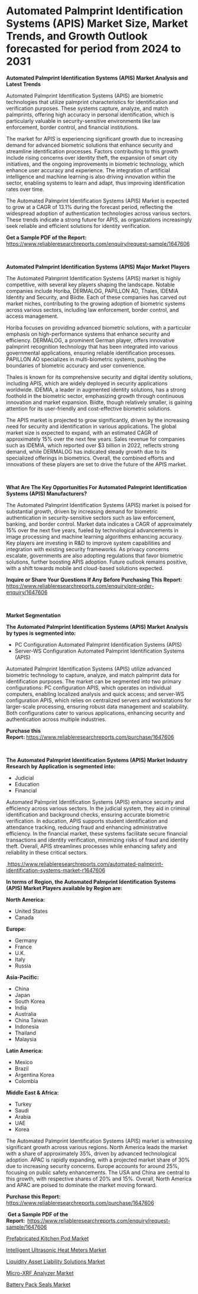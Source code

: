 <p><h1>Automated Palmprint Identification Systems (APIS) Market Size, Market Trends, and Growth Outlook forecasted for period from 2024 to 2031</h1></p><p><strong>Automated Palmprint Identification Systems (APIS) Market Analysis and Latest Trends</strong></p>
<p><p>Automated Palmprint Identification Systems (APIS) are biometric technologies that utilize palmprint characteristics for identification and verification purposes. These systems capture, analyze, and match palmprints, offering high accuracy in personal identification, which is particularly valuable in security-sensitive environments like law enforcement, border control, and financial institutions. </p><p>The market for APIS is experiencing significant growth due to increasing demand for advanced biometric solutions that enhance security and streamline identification processes. Factors contributing to this growth include rising concerns over identity theft, the expansion of smart city initiatives, and the ongoing improvements in biometric technology, which enhance user accuracy and experience. The integration of artificial intelligence and machine learning is also driving innovation within the sector, enabling systems to learn and adapt, thus improving identification rates over time. </p><p>The Automated Palmprint Identification Systems (APIS) Market is expected to grow at a CAGR of 13.1% during the forecast period, reflecting the widespread adoption of authentication technologies across various sectors. These trends indicate a strong future for APIS, as organizations increasingly seek reliable and efficient solutions for identity verification.</p></p>
<p><strong>Get a Sample PDF of the Report:&nbsp;</strong> <a href="https://www.reliableresearchreports.com/enquiry/request-sample/1647606?utm_campaign=16&utm_medium=2&utm_source=Github&utm_content=ia&utm_term=27102024&utm_id=automated-palmprint-identification-systems-apis">https://www.reliableresearchreports.com/enquiry/request-sample/1647606</a></p>
<p>&nbsp;</p>
<p><strong>Automated Palmprint Identification Systems (APIS) Major Market Players</strong></p>
<p><p>The Automated Palmprint Identification Systems (APIS) market is highly competitive, with several key players shaping the landscape. Notable companies include Horiba, DERMALOG, PAPILLON AO, Thales, IDEMIA Identity and Security, and Biidte. Each of these companies has carved out market niches, contributing to the growing adoption of biometric systems across various sectors, including law enforcement, border control, and access management.</p><p>Horiba focuses on providing advanced biometric solutions, with a particular emphasis on high-performance systems that enhance security and efficiency. DERMALOG, a prominent German player, offers innovative palmprint recognition technology that has been integrated into various governmental applications, ensuring reliable identification processes. PAPILLON AO specializes in multi-biometric systems, pushing the boundaries of biometric accuracy and user convenience.</p><p>Thales is known for its comprehensive security and digital identity solutions, including APIS, which are widely deployed in security applications worldwide. IDEMIA, a leader in augmented identity solutions, has a strong foothold in the biometric sector, emphasizing growth through continuous innovation and market expansion. Biidte, though relatively smaller, is gaining attention for its user-friendly and cost-effective biometric solutions.</p><p>The APIS market is projected to grow significantly, driven by the increasing need for security and identification in various applications. The global market size is expected to expand, with an estimated CAGR of approximately 15% over the next few years. Sales revenue for companies such as IDEMIA, which reported over $3 billion in 2022, reflects strong demand, while DERMALOG has indicated steady growth due to its specialized offerings in biometrics. Overall, the combined efforts and innovations of these players are set to drive the future of the APIS market.</p></p>
<p>&nbsp;</p>
<p><strong>What Are The Key Opportunities For Automated Palmprint Identification Systems (APIS) Manufacturers?</strong></p>
<p><p>The Automated Palmprint Identification Systems (APIS) market is poised for substantial growth, driven by increasing demand for biometric authentication in security-sensitive sectors such as law enforcement, banking, and border control. Market data indicates a CAGR of approximately 15% over the next five years, fueled by technological advancements in image processing and machine learning algorithms enhancing accuracy. Key players are investing in R&D to improve system capabilities and integration with existing security frameworks. As privacy concerns escalate, governments are also adopting regulations that favor biometric solutions, further boosting APIS adoption. Future outlook remains positive, with a shift towards mobile and cloud-based solutions expected.</p></p>
<p><strong>Inquire or Share Your Questions If Any Before Purchasing This Report:</strong> <a href="https://www.reliableresearchreports.com/enquiry/pre-order-enquiry/1647606?utm_campaign=16&utm_medium=2&utm_source=Github&utm_content=ia&utm_term=27102024&utm_id=automated-palmprint-identification-systems-apis">https://www.reliableresearchreports.com/enquiry/pre-order-enquiry/1647606</a></p>
<p>&nbsp;</p>
<p><strong>Market Segmentation</strong></p>
<p><strong>The Automated Palmprint Identification Systems (APIS) Market Analysis by types is segmented into:</strong></p>
<p><ul><li>PC Configuration Automated Palmprint Identification Systems (APIS)</li><li>Server-WS Configuration Automated Palmprint Identification Systems (APIS)</li></ul></p>
<p><p>Automated Palmprint Identification Systems (APIS) utilize advanced biometric technology to capture, analyze, and match palmprint data for identification purposes. The market can be segmented into two primary configurations: PC configuration APIS, which operates on individual computers, enabling localized analysis and quick access; and server-WS configuration APIS, which relies on centralized servers and workstations for larger-scale processing, ensuring robust data management and scalability. Both configurations cater to various applications, enhancing security and authentication across multiple industries.</p></p>
<p><strong>Purchase this Report:&nbsp;</strong><a href="https://www.reliableresearchreports.com/purchase/1647606?utm_campaign=16&utm_medium=2&utm_source=Github&utm_content=ia&utm_term=27102024&utm_id=automated-palmprint-identification-systems-apis">https://www.reliableresearchreports.com/purchase/1647606</a></p>
<p>&nbsp;</p>
<p><strong>The Automated Palmprint Identification Systems (APIS) Market Industry Research by Application is segmented into:</strong></p>
<p><ul><li>Judicial</li><li>Education</li><li>Financial</li></ul></p>
<p><p>Automated Palmprint Identification Systems (APIS) enhance security and efficiency across various sectors. In the judicial system, they aid in criminal identification and background checks, ensuring accurate biometric verification. In education, APIS supports student identification and attendance tracking, reducing fraud and enhancing administrative efficiency. In the financial market, these systems facilitate secure financial transactions and identity verification, minimizing risks of fraud and identity theft. Overall, APIS streamlines processes while enhancing safety and reliability in these critical sectors.</p></p>
<p><a href="https://www.reliableresearchreports.com/automated-palmprint-identification-systems-market-r1647606?utm_campaign=16&utm_medium=2&utm_source=Github&utm_content=ia&utm_term=27102024&utm_id=automated-palmprint-identification-systems-apis">&nbsp;https://www.reliableresearchreports.com/automated-palmprint-identification-systems-market-r1647606</a></p>
<p><strong>In terms of Region, the Automated Palmprint Identification Systems (APIS) Market Players available by Region are:</strong></p>
<p>
    <p> <strong> North America: </strong>
        <ul>
            <li>United States</li>
            <li>Canada</li>
        </ul>
        </p> 
    <p> <strong> Europe: </strong>
        <ul>
            <li>Germany</li>
            <li>France</li>
            <li>U.K.</li>
            <li>Italy</li>
            <li>Russia</li>
        </ul>
        </p> 
    <p> <strong> Asia-Pacific: </strong>
        <ul>
            <li>China</li>
            <li>Japan</li>
            <li>South Korea</li>
            <li>India</li>
            <li>Australia</li>
            <li>China Taiwan</li>
            <li>Indonesia</li>
            <li>Thailand</li>
            <li>Malaysia</li>
        </ul>
        </p> 
    <p> <strong> Latin America: </strong>
        <ul>
            <li>Mexico</li>
            <li>Brazil</li>
            <li>Argentina Korea</li>
            <li>Colombia</li>
        </ul>
        </p> 
    <p> <strong> Middle East & Africa: </strong>
        <ul>
            <li>Turkey</li>
            <li>Saudi</li>
            <li>Arabia</li>
            <li>UAE</li>
            <li>Korea</li>
        </ul>
    </p>
    </p>
<p><p>The Automated Palmprint Identification Systems (APIS) market is witnessing significant growth across various regions. North America leads the market with a share of approximately 35%, driven by advanced technological adoption. APAC is rapidly expanding, with a projected market share of 30% due to increasing security concerns. Europe accounts for around 25%, focusing on public safety enhancements. The USA and China are central to this growth, with respective shares of 20% and 15%. Overall, North America and APAC are poised to dominate the market moving forward.</p></p>
<p><strong>Purchase this Report: </strong><a href="https://www.reliableresearchreports.com/purchase/1647606?utm_campaign=16&utm_medium=2&utm_source=Github&utm_content=ia&utm_term=27102024&utm_id=automated-palmprint-identification-systems-apis">https://www.reliableresearchreports.com/purchase/1647606</a></p>
<p>&nbsp;<strong>Get a Sample PDF of the Report:&nbsp;&nbsp;</strong><a href="https://www.reliableresearchreports.com/enquiry/request-sample/1647606?utm_campaign=16&utm_medium=2&utm_source=Github&utm_content=ia&utm_term=27102024&utm_id=automated-palmprint-identification-systems-apis">https://www.reliableresearchreports.com/enquiry/request-sample/1647606</a></p>
<p><strong></strong></p>
<p><p><a href="https://www.linkedin.com/pulse/prefabricated-kitchen-pod-market-industry-landscape-pnxwe?utm_campaign=16&utm_medium=2&utm_source=Github&utm_content=ia&utm_term=27102024&utm_id=automated-palmprint-identification-systems-apis">Prefabricated Kitchen Pod Market</a></p><p><a href="https://issuu.com/reportprime-2/docs/intelligent-ultrasonic-heat-meters-_156fb9176262ea?utm_campaign=16&utm_medium=2&utm_source=Github&utm_content=ia&utm_term=27102024&utm_id=automated-palmprint-identification-systems-apis">Intelligent Ultrasonic Heat Meters Market</a></p><p><a href="https://github.com/boringzqthorperec/Market-Research-Report-List-1/blob/main/liquidity-asset-liability-solutions-market.md?utm_campaign=16&utm_medium=2&utm_source=Github&utm_content=ia&utm_term=27102024&utm_id=automated-palmprint-identification-systems-apis">Liquidity Asset Liability Solutions Market</a></p><p><a href="https://www.linkedin.com/pulse/global-perspectives-micro-xrf-analyzer-market-trends-nt6he?utm_campaign=16&utm_medium=2&utm_source=Github&utm_content=ia&utm_term=27102024&utm_id=automated-palmprint-identification-systems-apis">Micro-XRF Analyzer Market</a></p><p><a href="https://github.com/mynearvphamillwd7/Market-Research-Report-List-1/blob/main/battery-pack-seals-market.md?utm_campaign=16&utm_medium=2&utm_source=Github&utm_content=ia&utm_term=27102024&utm_id=automated-palmprint-identification-systems-apis">Battery Pack Seals Market</a></p></p>